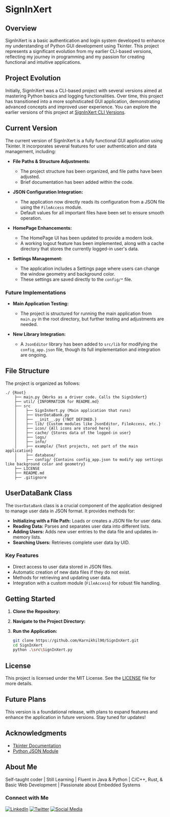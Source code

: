 # SignInXert

## Overview

SignInXert is a basic authentication and login system developed to enhance my understanding of Python GUI development using Tkinter. This project represents a significant evolution from my earlier CLI-based versions, reflecting my journey in programming and my passion for creating functional and intuitive applications.

## Project Evolution

Initially, SignInXert was a CLI-based project with several versions aimed at mastering Python basics and logging functionalities. Over time, this project has transitioned into a more sophisticated GUI application, demonstrating advanced concepts and improved user experience. You can explore the earlier versions of this project at [SignInXert CLI Versions](https://github.com/Karnikhil90/MyFirst/tree/main/SignInXert015).

## Current Version

The current version of SignInXert is a fully functional GUI application using Tkinter. It incorporates several features for user authentication and data management, including:

- **File Paths & Structure Adjustments:** 
  - The project structure has been organized, and file paths have been adjusted.
  - Brief documentation has been added within the code.

- **JSON Configuration Integration:** 
  - The application now directly reads its configuration from a JSON file using the `FileAccess` module.
  - Default values for all important files have been set to ensure smooth operation.

- **HomePage Enhancements:** 
  - The HomePage UI has been updated to provide a modern look.
  - A working logout feature has been implemented, along with a cache directory that stores the currently logged-in user's data.

- **Settings Management:** 
  - The application includes a Settings page where users can change the window geometry and background color.
  - These settings are saved directly to the `config/*` file.

### Future Implementations

- **Main Application Testing:** 
  - The project is structured for running the main application from `main.py` in the root directory, but further testing and adjustments are needed.

- **New Library Integration:** 
  - A `JsonEditor` library has been added to `src/lib` for modifying the `config_app.json` file, though its full implementation and integration are ongoing.

## File Structure

The project is organized as follows:

```
./ {Root}
    ├── main.py {Works as a driver code. Calls the SignInXert} 
    ├── util/ {INFORMATION for README.md}
    ├── src
    │    ├── SignInXert.py (Main application that runs)
    │    ├── UserDataBank.py
    │    ├── __init__.py {!NOT DEFINED.}
    │    ├── lib/ {Custom modules like JsonEditor, FileAccess, etc.}
    │    ├── icon/ {All icons are stored here}
    │    ├── cache/ {Stores data of the logged-in user}
    │    ├── logs/ 
    │    ├── info/ 
    │    ├── example/ {Test projects, not part of the main application}
    │    ├── database/ 
    │    ├── config/ {Contains config_app.json to modify app settings like background color and geometry}
    ├── LICENSE
    ├── README.md
    ├── .gitignore
```

## UserDataBank Class

The `UserDataBank` class is a crucial component of the application designed to manage user data in JSON format. It provides methods for:

- **Initializing with a File Path:** Loads or creates a JSON file for user data.
- **Reading Data:** Parses and separates user data into different lists.
- **Adding Users:** Adds new user entries to the data file and updates in-memory lists.
- **Searching Users:** Retrieves complete user data by UID.

### Key Features

- Direct access to user data stored in JSON files.
- Automatic creation of new data files if they do not exist.
- Methods for retrieving and updating user data.
- Integration with a custom module (`FileAccess`) for robust file handling.

## Getting Started

1. **Clone the Repository:**
2. **Navigate to the Project Directory:**
3. **Run the Application:**

   ```bash
   git clone https://github.com/Karnikhil90/SignInXert.git
   cd SignInXert
   python .\src\SignInXert.py
   ```

## License

This project is licensed under the MIT License. See the [LICENSE](LICENSE) file for more details.

## Future Plans

This version is a foundational release, with plans to expand features and enhance the application in future versions. Stay tuned for updates!

## Acknowledgments

- [Tkinter Documentation](https://docs.python.org/3/library/tkinter.html)
- [Python JSON Module](https://docs.python.org/3/library/json.html)

## About Me

Self-taught coder | Still Learning | Fluent in Java & Python | C/C++, Rust, & Basic Web Development | Passionate about Embedded Systems

### Connect with Me

[![LinkedIn](https://img.shields.io/badge/LinkedIn-0A66C2?style=for-the-badge&logo=linkedin&logoColor=white)](https://www.linkedin.com/in/karnikhil90/)
[![Twitter](https://img.shields.io/badge/Twitter-1DA1F2?style=for-the-badge&logo=twitter&logoColor=white)](https://x.com/karnikhil90)
[![Social Media](https://img.shields.io/badge/Social%20Media-000000?style=for-the-badge&logo=google&logoColor=white)](https://linktr.ee/karnikhil90)
